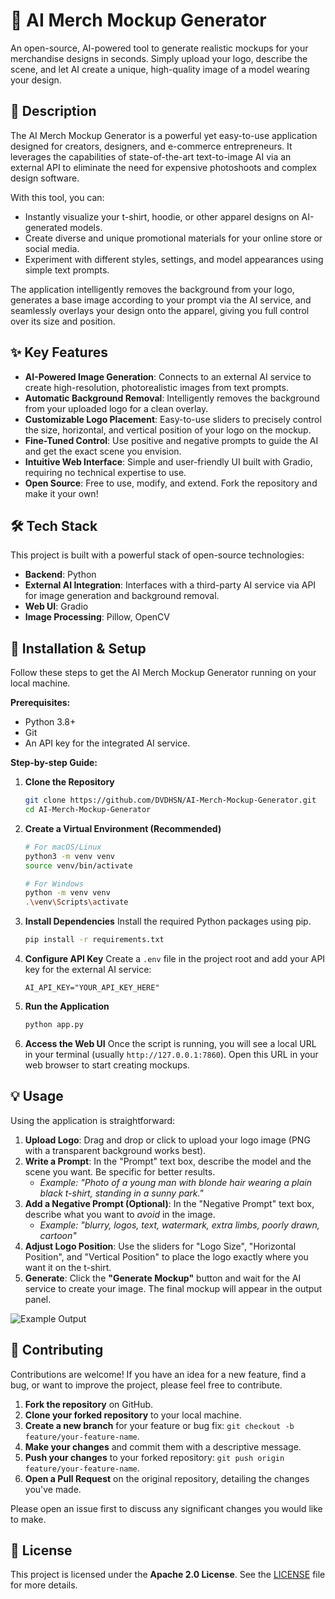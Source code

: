 
# 🤖 AI Merch Mockup Generator

An open-source, AI-powered tool to generate realistic mockups for your merchandise designs in seconds. Simply upload your logo, describe the scene, and let AI create a unique, high-quality image of a model wearing your design.


## 📄 Description

The AI Merch Mockup Generator is a powerful yet easy-to-use application designed for creators, designers, and e-commerce entrepreneurs. It leverages the capabilities of state-of-the-art text-to-image AI via an external API to eliminate the need for expensive photoshoots and complex design software.

With this tool, you can:
- Instantly visualize your t-shirt, hoodie, or other apparel designs on AI-generated models.
- Create diverse and unique promotional materials for your online store or social media.
- Experiment with different styles, settings, and model appearances using simple text prompts.

The application intelligently removes the background from your logo, generates a base image according to your prompt via the AI service, and seamlessly overlays your design onto the apparel, giving you full control over its size and position.

## ✨ Key Features

- **AI-Powered Image Generation**: Connects to an external AI service to create high-resolution, photorealistic images from text prompts.
- **Automatic Background Removal**: Intelligently removes the background from your uploaded logo for a clean overlay.
- **Customizable Logo Placement**: Easy-to-use sliders to precisely control the size, horizontal, and vertical position of your logo on the mockup.
- **Fine-Tuned Control**: Use positive and negative prompts to guide the AI and get the exact scene you envision.
- **Intuitive Web Interface**: Simple and user-friendly UI built with Gradio, requiring no technical expertise to use.
- **Open Source**: Free to use, modify, and extend. Fork the repository and make it your own!

## 🛠️ Tech Stack

This project is built with a powerful stack of open-source technologies:

- **Backend**: Python
- **External AI Integration**: Interfaces with a third-party AI service via API for image generation and background removal.
- **Web UI**: Gradio
- **Image Processing**: Pillow, OpenCV

## 🚀 Installation & Setup

Follow these steps to get the AI Merch Mockup Generator running on your local machine.

**Prerequisites:**
- Python 3.8+
- Git
- An API key for the integrated AI service.

**Step-by-step Guide:**

1.  **Clone the Repository**
    ```bash
    git clone https://github.com/DVDHSN/AI-Merch-Mockup-Generator.git
    cd AI-Merch-Mockup-Generator
    ```

2.  **Create a Virtual Environment (Recommended)**
    ```bash
    # For macOS/Linux
    python3 -m venv venv
    source venv/bin/activate

    # For Windows
    python -m venv venv
    .\venv\Scripts\activate
    ```

3.  **Install Dependencies**
    Install the required Python packages using pip.
    ```bash
    pip install -r requirements.txt
    ```

4.  **Configure API Key**
    Create a `.env` file in the project root and add your API key for the external AI service:
    ```
    AI_API_KEY="YOUR_API_KEY_HERE"
    ```

5.  **Run the Application**
    ```bash
    python app.py
    ```

6.  **Access the Web UI**
    Once the script is running, you will see a local URL in your terminal (usually `http://127.0.0.1:7860`). Open this URL in your web browser to start creating mockups.

## 💡 Usage

Using the application is straightforward:

1.  **Upload Logo**: Drag and drop or click to upload your logo image (PNG with a transparent background works best).
2.  **Write a Prompt**: In the "Prompt" text box, describe the model and the scene you want. Be specific for better results.
    - *Example: "Photo of a young man with blonde hair wearing a plain black t-shirt, standing in a sunny park."*
3.  **Add a Negative Prompt (Optional)**: In the "Negative Prompt" text box, describe what you want to *avoid* in the image.
    - *Example: "blurry, logos, text, watermark, extra limbs, poorly drawn, cartoon"*
4.  **Adjust Logo Position**: Use the sliders for "Logo Size", "Horizontal Position", and "Vertical Position" to place the logo exactly where you want it on the t-shirt.
5.  **Generate**: Click the **"Generate Mockup"** button and wait for the AI service to create your image. The final mockup will appear in the output panel.

![Example Output](https://raw.githubusercontent.com/DVDHSN/AI-Merch-Mockup-Generator/main/assets/example-1.png)

## 🤝 Contributing

Contributions are welcome! If you have an idea for a new feature, find a bug, or want to improve the project, please feel free to contribute.

1.  **Fork the repository** on GitHub.
2.  **Clone your forked repository** to your local machine.
3.  **Create a new branch** for your feature or bug fix: `git checkout -b feature/your-feature-name`.
4.  **Make your changes** and commit them with a descriptive message.
5.  **Push your changes** to your forked repository: `git push origin feature/your-feature-name`.
6.  **Open a Pull Request** on the original repository, detailing the changes you've made.

Please open an issue first to discuss any significant changes you would like to make.

## 📜 License

This project is licensed under the **Apache 2.0 License**. See the [LICENSE](LICENSE) file for more details.
```

